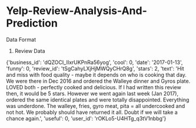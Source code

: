 # Yelp-Review-Analysis-And-Prediction


Data Format


1. Review Data

{'business_id': 'dQZOCI_IIxrUKPnRa56yog',
  'cool': 0,
  'date': '2017-01-13',
  'funny': 0,
  'review_id': 'tSgCahyLXjHjMWQyCHrQ8g',
  'stars': 2,
  'text': 'Hit and miss with food quality - maybe it depends on who is cooking that day.  We were there in Dec 2016 and ordered the Walleye dinner and Gyros plate.  LOVED both - perfectly cooked and delicious.  If I had written this review then, it would be 5 stars.  However we went again last week (Jan 2017), ordered the same identical plates and were totally disappointed.  Everything was underdone.  The walleye, fries, gyro meat, pita = all undercooked and not hot. We probably should have returned it all.  Doubt if we will take a chance again.',
  'useful': 0,
  'user_id': 'rOKLo5-U4HTg_q3tV1nbbg'}
  
 
